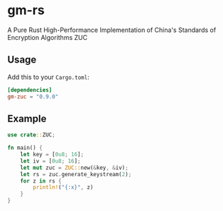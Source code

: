 # gm-rs

A Pure Rust High-Performance Implementation of China's Standards of Encryption Algorithms ZUC

## Usage

Add this to your `Cargo.toml`:

```toml
[dependencies]
gm-zuc = "0.9.0"
```

## Example

```rust
use crate::ZUC;

fn main() {
    let key = [0u8; 16];
    let iv = [0u8; 16];
    let mut zuc = ZUC::new(&key, &iv);
    let rs = zuc.generate_keystream(2);
    for z in rs {
        println!("{:x}", z)
    }
}

```
